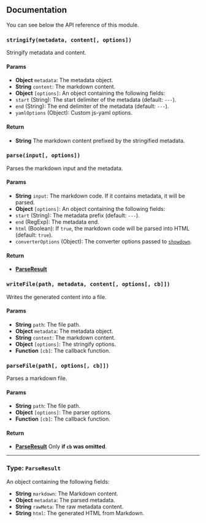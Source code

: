## Documentation

You can see below the API reference of this module.

### `stringify(metadata, content[, options])`
Stringify metadata and content.

#### Params
- **Object** `metadata`: The metadata object.
- **String** `content`: The markdown content.
- **Object** `[options]`: An object containing the following fields:
 - `start` (String): The start delimiter of the metadata (default: `---`).
 - `end` (String): The end delimiter of the metadata (default: `---`).
 - `yamlOptions` (Object): Custom js-yaml options.

#### Return
- **String** The markdown content prefixed by the stringified metadata.

### `parse(input[, options])`
Parses the markdown input and the metadata.

#### Params
- **String** `input`: The markdown code. If it contains metadata, it will be parsed.
- **Object** `[options]`: An object containing the following fields:
 - `start` (String): The metadata prefix (default: `---`).
 - `end` (RegExp): The metadata end.
 - `html` (Boolean): If `true`, the markdown code will be parsed into HTML (default: `true`).
 - `converterOptions` (Object): The converter options passed to [`showdown`](https://github.com/showdownjs/showdown).

#### Return
- [**ParseResult**][type-parseresult]

### `writeFile(path, metadata, content[, options[, cb]])`
Writes the generated content into a file.

#### Params
- **String** `path`: The file path.
- **Object** `metadata`: The metadata object.
- **String** `content`: The markdown content.
- **Object** `[options]`: The stringify options.
- **Function** `[cb]`: The callback function.

### `parseFile(path[, options[, cb]])`
Parses a markdown file.

#### Params
- **String** `path`: The file path.
- **Object** `[options]`: The parser options.
- **Function** `[cb]`: The callback function.

#### Return
- [**ParseResult**][type-parseresult] Only **if `cb` was omitted**.

---

### Type: `ParseResult`
An object containing the following fields:

- **String** `markdown`: The Markdown content.
- **Object** `metadata`: The parsed metadata.
- **String** `rawMeta`: The raw metadata content.
- **String** `html`: The generated HTML from Markdown.

[type-parseresult]: #type-parseresult
